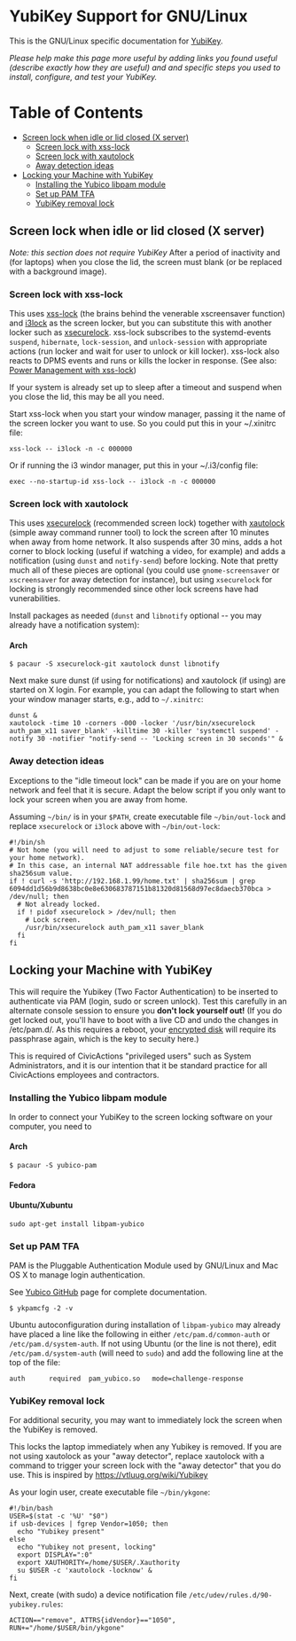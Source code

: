 # YubiKey Support for GNU/Linux

This is the GNU/Linux specific documentation for [YubiKey](/yubikey).

_Please help make this page more useful by adding links you found useful (describe exactly how they are useful) and and specific steps you used to install, configure, and test your YubiKey._

Table of Contents
=================

* [Screen lock when idle or lid closed (X server)](#screen-lock-when-idle-or-lid-closed-x-server)
  * [Screen lock with xss-lock](#screen-lock-with-xss-lock)
  * [Screen lock with xautolock](#screen-lock-with-xautolock)
  * [Away detection ideas](#away-detection-ideas)
* [Locking your Machine with YubiKey](#locking-your-machine-with-yubikey)
  * [Installing the Yubico libpam module](#installing-the-yubico-libpam-module)
  * [Set up PAM TFA](#set-up-pam-tfa)
  * [YubiKey removal lock](#yubikey-removal-lock)

## Screen lock when idle or lid closed (X server)
_Note: this section does not require YubiKey_
After a period of inactivity and (for laptops) when you close the lid, the screen must blank (or be replaced with a background image).

### Screen lock with xss-lock
This uses [xss-lock](http://manpages.ubuntu.com/manpages/xenial/man1/xss-lock.1.html) (the brains behind the venerable xscreensaver function) and [i3lock](http://i3wm.org/i3lock/) as the screen locker, but you can substitute this with another locker such as [xsecurelock](https://github.com/google/xsecurelock). xss-lock subscribes to the systemd-events `suspend`, `hibernate`, `lock-session`, and `unlock-session` with appropriate actions (run locker and wait for user to unlock or kill locker). xss-lock also reacts to DPMS events and runs or kills the locker in response. (See also: [Power Management with xss-lock](https://wiki.archlinux.org/index.php/Power_management#xss-lock))

If your system is already set up to sleep after a timeout and suspend when you close the lid, this may be all you need.

Start xss-lock when you start your window manager, passing it the name of the screen locker you want to use. So you could put this in your ~/.xinitrc file:
```
xss-lock -- i3lock -n -c 000000
```

Or if running the i3 windor manager, put this in your ~/.i3/config file:
```
exec --no-startup-id xss-lock -- i3lock -n -c 000000
```

### Screen lock with xautolock
This uses [xsecurelock](https://github.com/google/xsecurelock) (recommended screen lock) together with [xautolock](http://linux.die.net/man/1/xautolock) (simple away command runner tool) to lock the screen after 10 minutes when away from home network. It also suspends after 30 mins, adds a hot corner to block locking (useful if watching a video, for example) and adds a notification (using `dunst` and `notify-send`) before locking. Note that pretty much all of these pieces are optional (you could use `gnome-screensaver` or `xscreensaver` for away detection for instance), but using `xsecurelock` for locking is strongly recommended since other lock screens have had vunerabilities.

Install packages as needed (`dunst` and `libnotify` optional -- you may already have a notification system):

#### Arch
```
$ pacaur -S xsecurelock-git xautolock dunst libnotify
```

Next make sure dunst (if using for notifications) and xautolock (if using) are started on X login.
For example, you can adapt the following to start when your window manager starts, e.g., add to `~/.xinitrc`:
```
dunst &
xautolock -time 10 -corners -000 -locker '/usr/bin/xsecurelock auth_pam_x11 saver_blank' -killtime 30 -killer 'systemctl suspend' -notify 30 -notifier "notify-send -- 'Locking screen in 30 seconds'" &
```

### Away detection ideas
Exceptions to the "idle timeout lock" can be made if you are on your home network and feel that it is secure. Adapt the below script if you only want to lock your screen when you are away from home.

Assuming `~/bin/` is in your `$PATH`, create executable file `~/bin/out-lock` and replace `xsecurelock` or `i3lock` above with `~/bin/out-lock`:
```
#!/bin/sh
# Not home (you will need to adjust to some reliable/secure test for your home network).
# In this case, an internal NAT addressable file hoe.txt has the given sha256sum value.
if ! curl -s 'http://192.168.1.99/home.txt' | sha256sum | grep 6094dd1d56b9d8638bc0e8e630683787151b81320d81568d97ec8daecb370bca > /dev/null; then
  # Not already locked.
  if ! pidof xsecurelock > /dev/null; then
    # Lock screen.
    /usr/bin/xsecurelock auth_pam_x11 saver_blank
  fi
fi
```

## Locking your Machine with YubiKey
This will require the Yubikey (Two Factor Authentication) to be inserted to authenticate via PAM (login, sudo or screen unlock). Test this carefully in an alternate console session to ensure you **don't lock yourself out!** (If you do get locked out, you'll have to boot with a live CD and undo the changes in /etc/pam.d/. As this requires a reboot, your [encrypted disk](/tools.md#disk-encryption-and-storage-management) will require its passphrase again, which is the key to secuity here.)

This is required of CivicActions "privileged users" such as System Administrators, and it is our intention that it be standard practice for all CivicActions employees and contractors.

### Installing the Yubico libpam module
In order to connect your YubiKey to the screen locking software on your computer, you need to 

#### Arch
```
$ pacaur -S yubico-pam
```

#### Fedora

#### Ubuntu/Xubuntu
```
sudo apt-get install libpam-yubico
```

### Set up PAM TFA
PAM is the Pluggable Authentication Module used by GNU/Linux and Mac OS X to manage login authentication.

See [Yubico GitHub](https://github.com/Yubico/yubico-pam/blob/b0e243835e61418bfa760e57c3d313b2e9452e87/doc/Authentication_Using_Challenge-Response.adoc) page for complete documentation.
```
$ ykpamcfg -2 -v
```

Ubuntu autoconfiguration during installation of `libpam-yubico` may already have placed a line like the following in either `/etc/pam.d/common-auth` or `/etc/pam.d/system-auth`. If not using Ubuntu (or the line is not there), edit `/etc/pam.d/system-auth` (will need to `sudo`) and add the following line at the top of the file:
```
auth      required  pam_yubico.so   mode=challenge-response
```

### YubiKey removal lock
For additional security, you may want to immediately lock the screen when the YubiKey is removed.

This locks the laptop immediately when any Yubikey is removed. If you are not using xautolock as your "away detector", replace xautolock with a command to trigger your screen lock with the "away detector" that you do use. This is inspired by https://vtluug.org/wiki/Yubikey

As your login user, create executable file `~/bin/ykgone`:
```
#!/bin/bash
USER=$(stat -c '%U' "$0")
if usb-devices | fgrep Vendor=1050; then
  echo "Yubikey present"
else
  echo "Yubikey not present, locking"
  export DISPLAY=":0"
  export XAUTHORITY=/home/$USER/.Xauthority
  su $USER -c 'xautolock -locknow' &
fi
```

Next, create (with sudo) a device notification file `/etc/udev/rules.d/90-yubikey.rules`:
```
ACTION=="remove", ATTRS{idVendor}=="1050", RUN+="/home/$USER/bin/ykgone"
```
